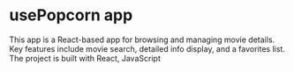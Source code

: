 # usePopcorn app

This app is a React-based app for browsing and managing movie details. Key features include movie search, detailed info display, and a favorites list. The project is built with React, JavaScript
